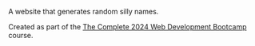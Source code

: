 A website that generates random silly names.

Created as part of the [The Complete 2024 Web Development Bootcamp](https://www.udemy.com/course/the-complete-web-development-bootcamp/) course.
